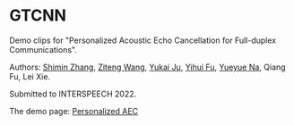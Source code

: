 # GTCNN


Demo clips for "Personalized Acoustic Echo Cancellation for Full-duplex Communications".

Authors:
[Shimin Zhang](https://github.com/echocatzh), [Ziteng Wang](https://github.com/ZitengWang), [Yukai Ju](https://github.com/jvyvkai), [Yihui Fu](https://github.com/felixfuyihui), [Yueyue Na](https://github.com/nay0648), Qiang Fu, Lei Xie.


Submitted to INTERSPEECH 2022.



The demo page: [Personalized AEC](https://echocatzh.github.io/GTCNN)
